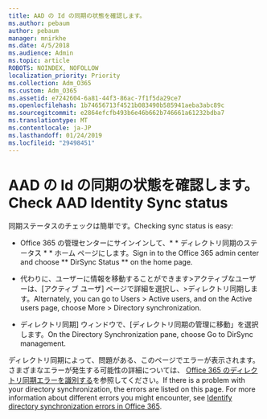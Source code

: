 ```yaml
---
title: AAD の Id の同期の状態を確認します。
ms.author: pebaum
author: pebaum
manager: mnirkhe
ms.date: 4/5/2018
ms.audience: Admin
ms.topic: article
ROBOTS: NOINDEX, NOFOLLOW
localization_priority: Priority
ms.collection: Adm_O365
ms.custom: Adm_O365
ms.assetid: e7242604-6a81-44f3-86ac-7f1f5da29ce7
ms.openlocfilehash: 1b74656713f4521b083490b585941aeba3abc89c
ms.sourcegitcommit: e2864efcfb493b6e46b662b746661a61232bdba7
ms.translationtype: MT
ms.contentlocale: ja-JP
ms.lasthandoff: 01/24/2019
ms.locfileid: "29498451"
---
```

# <a name="check-aad-identity-sync-status"></a><span data-ttu-id="a651a-102">AAD の Id の同期の状態を確認します。</span><span class="sxs-lookup"><span data-stu-id="a651a-102">Check AAD Identity Sync status</span></span>

<span data-ttu-id="a651a-103">同期ステータスのチェックは簡単です。</span><span class="sxs-lookup"><span data-stu-id="a651a-103">Checking sync status is easy:</span></span> 
  
- <span data-ttu-id="a651a-104">Office 365 の管理センターにサインインして、\* \* ディレクトリ同期のステータス \* \* ホーム ページにします。</span><span class="sxs-lookup"><span data-stu-id="a651a-104">Sign in to the Office 365 admin center and choose \*\* DirSync Status \*\* on the home page.</span></span> 
    
- <span data-ttu-id="a651a-105">代わりに、ユーザーに情報を移動することができます\>アクティブなユーザーは、[アクティブ ユーザ] ページで詳細を選択し、\>ディレクトリ同期します。</span><span class="sxs-lookup"><span data-stu-id="a651a-105">Alternately, you can go to Users \> Active users, and on the Active users page, choose More \> Directory synchronization.</span></span>
    
- <span data-ttu-id="a651a-106">ディレクトリ同期] ウィンドウで、[ディレクトリ同期の管理に移動」を選択します。</span><span class="sxs-lookup"><span data-stu-id="a651a-106">On the Directory Synchronization pane, choose Go to DirSync management.</span></span> 
    
<span data-ttu-id="a651a-p101">ディレクトリ同期によって、問題がある、このページでエラーが表示されます。さまざまなエラーが発生する可能性の詳細については、 [Office 365 のディレクトリ同期エラーを識別する](https://support.office.com/article/b4fc07a5-97ea-4ca6-9692-108acab74067)を参照してください。</span><span class="sxs-lookup"><span data-stu-id="a651a-p101">If there is a problem with your directory synchronization, the errors are listed on this page. For more information about different errors you might encounter, see [Identify directory synchronization errors in Office 365](https://support.office.com/article/b4fc07a5-97ea-4ca6-9692-108acab74067).</span></span>
  

